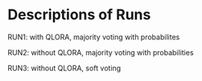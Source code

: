 # Descriptions of Runs

RUN1: with QLORA, majority voting with probabilites

RUN2: without QLORA, majority voting with probabilities

RUN3: without QLORA, soft voting